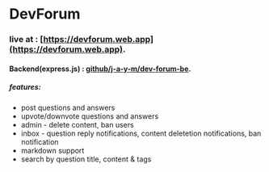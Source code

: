# DevForum

### live at : [https://devforum.web.app](https://devforum.web.app).

#### Backend(express.js) : [github/j-a-y-m/dev-forum-be](https://github.com/j-a-y-m/dev-forum-be.git).

##### features:
* post questions and answers
* upvote/downvote questions and answers
* admin - delete content, ban users
* inbox - question reply notifications, content deletetion notifications, ban notification
* markdown support
* search by question title, content & tags

 